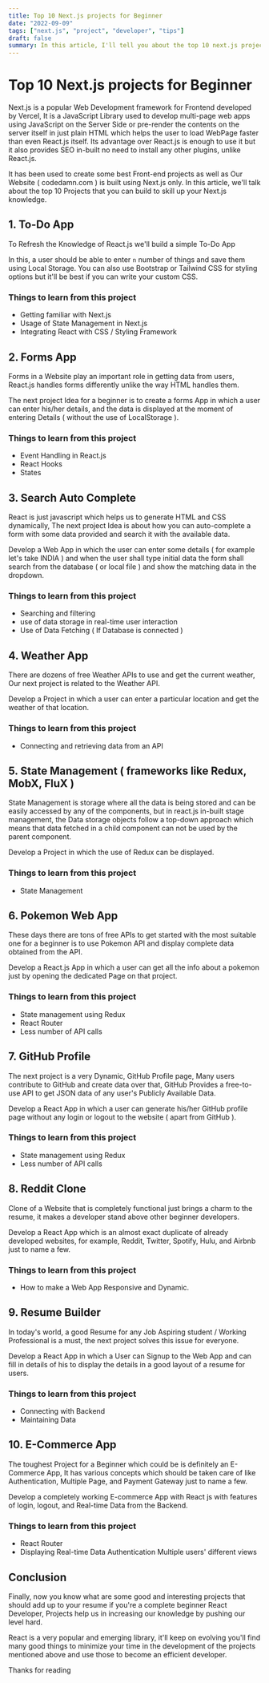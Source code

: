 ```yaml
---
title: Top 10 Next.js projects for Beginner
date: "2022-09-09"
tags: ["next.js", "project", "developer", "tips"]
draft: false
summary: In this article, I'll tell you about the top 10 next.js projects to build as a next developer.
---
```


# Top 10 Next.js projects for Beginner

Next.js is a popular Web Development framework for Frontend developed by Vercel, It is a JavaScript Library used to develop multi-page web apps using JavaScript on the Server Side or pre-render the contents on the server itself in just plain HTML which helps the user to load WebPage faster than even React.js itself. Its advantage over React.js is enough to use it but it also provides SEO in-built no need to install any other plugins, unlike React.js.

It has been used to create some best Front-end projects as well as Our Website ( codedamn.com ) is built using Next.js only. In this article, we'll talk about the top 10 Projects that you can build to skill up your Next.js knowledge.

## 1. To-Do App

To Refresh the Knowledge of React.js we'll build a simple To-Do App

In this, a user should be able to enter `n` number of things and save them using Local Storage. You can also use Bootstrap or Tailwind CSS for styling options but it'll be best if you can write your custom CSS.

### Things to learn from this project

- Getting familiar with Next.js
- Usage of State Management in Next.js
- Integrating React with CSS / Styling Framework

## 2. Forms App

Forms in a Website play an important role in getting data from users, React.js handles forms differently unlike the way HTML handles them.

The next project Idea for a beginner is to create a forms App in which a user can enter his/her details, and the data is displayed at the moment of entering Details ( without the use of LocalStorage ).

### Things to learn from this project

- Event Handling in React.js
- React Hooks
- States

## 3. Search Auto Complete

React is just javascript which helps us to generate HTML and CSS dynamically, The next project Idea is about how you can auto-complete a form with some data provided and search it with the available data.

Develop a Web App in which the user can enter some details ( for example let's take INDIA ) and when the user shall type initial data the form shall search from the database ( or local file ) and show the matching data in the dropdown.

### Things to learn from this project

- Searching and filtering
- use of data storage in real-time user interaction
- Use of Data Fetching ( If Database is connected )

## 4. Weather App

There are dozens of free Weather APIs to use and get the current weather, Our next project is related to the Weather API.

Develop a Project in which a user can enter a particular location and get the weather of that location.

### Things to learn from this project

- Connecting and retrieving data from an API

## 5. State Management ( frameworks like Redux, MobX, FluX )

State Management is storage where all the data is being stored and can be easily accessed by any of the components, but in react.js in-built stage management, the Data storage objects follow a top-down approach which means that data fetched in a child component can not be used by the parent component.

Develop a Project in which the use of Redux can be displayed.

### Things to learn from this project

- State Management

## 6. Pokemon Web App

These days there are tons of free APIs to get started with the most suitable one for a beginner is to use Pokemon API and display complete data obtained from the API.

Develop a React.js App in which a user can get all the info about a pokemon just by opening the dedicated Page on that project.

### Things to learn from this project

- State management using Redux
- React Router
- Less number of API calls

## 7. GitHub Profile

The next project is a very Dynamic, GitHub Profile page, Many users contribute to GitHub and create data over that, GitHub Provides a free-to-use API to get JSON data of any user's Publicly Available Data.

Develop a React App in which a user can generate his/her GitHub profile page without any login or logout to the website ( apart from GitHub ).

### Things to learn from this project

- State management using Redux
- Less number of API calls

## 8. Reddit Clone

Clone of a Website that is completely functional just brings a charm to the resume, it makes a developer stand above other beginner developers.

Develop a React App which is an almost exact duplicate of already developed websites, for example, Reddit, Twitter, Spotify, Hulu, and Airbnb just to name a few.

### Things to learn from this project

- How to make a Web App Responsive and Dynamic.

## 9. Resume Builder

In today's world, a good Resume for any Job Aspiring student / Working Professional is a must, the next project solves this issue for everyone.

Develop a React App in which a User can Signup to the Web App and can fill in details of his to display the details in a good layout of a resume for users.

### Things to learn from this project

- Connecting with Backend
- Maintaining Data

## 10. E-Commerce App

The toughest Project for a Beginner which could be is definitely an E-Commerce App, It has various concepts which should be taken care of like Authentication, Multiple Page, and Payment Gateway just to name a few.

Develop a completely working E-commerce App with React js with features of login, logout, and Real-time Data from the Backend.

### Things to learn from this project

- React Router
- Displaying Real-time Data
  Authentication Multiple users' different views

## Conclusion

Finally, now you know what are some good and interesting projects that should add up to your resume if you're a complete beginner React Developer, Projects help us in increasing our knowledge by pushing our level hard.

React is a very popular and emerging library, it'll keep on evolving you'll find many good things to minimize your time in the development of the projects mentioned above and use those to become an efficient developer.

Thanks for reading
